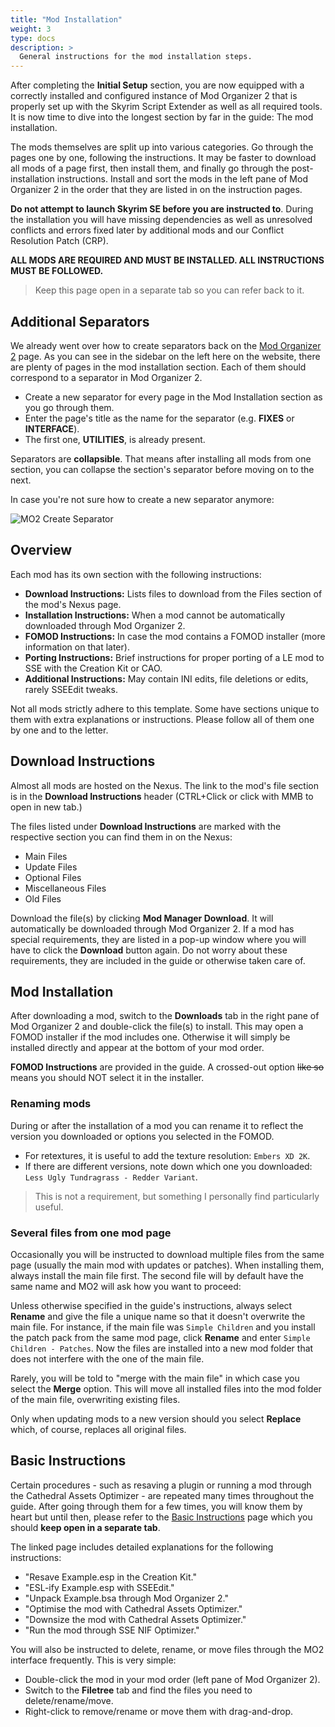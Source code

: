 ```yaml
---
title: "Mod Installation"
weight: 3
type: docs
description: >
  General instructions for the mod installation steps.
---
```


After completing the **Initial Setup** section, you are now equipped with a correctly installed and configured instance of Mod Organizer 2 that is properly set up with the Skyrim Script Extender as well as all required tools. It is now time to dive into the longest section by far in the guide: The mod installation.

The mods themselves are split up into various categories. Go through the pages one by one, following the instructions. It may be faster to download all mods of a page first, then install them, and finally go through the post-installation instructions. Install  and sort the mods in the left pane of Mod Organizer 2 in the order that they are listed in on the instruction pages.

**Do not attempt to launch Skyrim SE before you are instructed to**. During the installation you will have missing dependencies as well as unresolved conflicts and errors fixed later by additional mods and our Conflict Resolution Patch (CRP).

**ALL MODS ARE REQUIRED AND MUST BE INSTALLED. ALL INSTRUCTIONS MUST BE FOLLOWED.**

> Keep this page open in a separate tab so you can refer back to it.

## Additional Separators

We already went over how to create separators back on the [Mod Organizer 2](/tpf/initial-setup/mod-organizer-2/) page. As you can see in the sidebar on the left here on the website, there are plenty of pages in the mod installation section. Each of them should correspond to a separator in Mod Organizer 2.

- Create a new separator for every page in the Mod Installation section as you go through them.
- Enter the page's title as the name for the separator (e.g. **FIXES** or **INTERFACE**).
- The first one, **UTILITIES**, is already present.

Separators are **collapsible**. That means after installing all mods from one section, you can collapse the section's separator before moving on to the next.

In case you're not sure how to create a new separator anymore:

![MO2 Create Separator](/Pictures/tpf/initial-setup/mo2-create-separator.png)

## Overview

Each mod has its own section with the following instructions:

- **Download Instructions:** Lists files to download from the Files section of the mod's Nexus page.
- **Installation Instructions:** When a mod cannot be automatically downloaded through Mod Organizer 2.
- **FOMOD Instructions:** In case the mod contains a FOMOD installer (more information on that later).
- **Porting Instructions:** Brief instructions for proper porting of a LE mod to SSE with the Creation Kit or CAO.
- **Additional Instructions:** May contain INI edits, file deletions or edits, rarely SSEEdit tweaks.

Not all mods strictly adhere to this template. Some have sections unique to them with extra explanations or instructions. Please follow all of them one by one and to the letter.

## Download Instructions

Almost all mods are hosted on the Nexus. The link to the mod's file section is in the **Download Instructions** header (CTRL+Click or click with MMB to open in new tab.)

The files listed under **Download Instructions** are marked with the respective section you can find them in on the Nexus:

- Main Files
- Update Files
- Optional Files
- Miscellaneous Files
- Old Files

Download the file(s) by clicking **Mod Manager Download**. It will automatically be downloaded through Mod Organizer 2. If a mod has special requirements, they are listed in a pop-up window where you will have to click the **Download** button again. Do not worry about these requirements, they are included in the guide or otherwise taken care of.

## Mod Installation

After downloading a mod, switch to the **Downloads** tab in the right pane of Mod Organizer 2 and double-click the file(s) to install. This may open a FOMOD installer if the mod includes one. Otherwise it will simply be installed directly and appear at the bottom of your mod order.

**FOMOD Instructions** are provided in the guide. A crossed-out option ~~like so~~ means you should NOT select it in the installer.

### Renaming mods

During or after the installation of a mod you can rename it to reflect the version you downloaded or options you selected in the FOMOD.

- For retextures, it is useful to add the texture resolution: `Embers XD 2K`.
- If there are different versions, note down which one you downloaded: `Less Ugly Tundragrass - Redder Variant`.

> This is not a requirement, but something I personally find particularly useful.

### Several files from one mod page

Occasionally you will be instructed to download multiple files from the same page (usually the main mod with updates or patches). When installing them, always install the main file first. The second file will by default have the same name and MO2 will ask how you want to proceed:

Unless otherwise specified in the guide's instructions, always select **Rename** and give the file a unique name so that it doesn't overwrite the main file. For instance, if the main file was `Simple Children` and you install the patch pack from the same mod page, click **Rename** and enter `Simple Children - Patches`. Now the files are installed into a new mod folder that does not interfere with the one of the main file.

Rarely, you will be told to "merge with the main file" in which case you select the **Merge** option. This will move all installed files into the mod folder of the main file, overwriting existing files.

Only when updating mods to a new version should you select **Replace** which, of course, replaces all original files.

## Basic Instructions

Certain procedures - such as resaving a plugin or running a mod through the Cathedral Assets Optimizer - are repeated many times throughout the guide. After going through them for a few times, you will know them by heart but until then, please refer to the [Basic Instructions](/tpf/guide-resources/basic-instructions/) page which you should **keep open in a separate tab**.

The linked page includes detailed explanations for the following instructions:

- "Resave Example.esp in the Creation Kit."
- "ESL-ify Example.esp with SSEEdit."
- "Unpack Example.bsa through Mod Organizer 2."
- "Optimise the mod with Cathedral Assets Optimizer."
- "Downsize the mod with Cathedral Assets Optimizer."
- "Run the mod through SSE NIF Optimizer."

You will also be instructed to delete, rename, or move files through the MO2 interface frequently. This is very simple:

- Double-click the mod in your mod order (left pane of Mod Organizer 2).
- Switch to the **Filetree** tab and find the files you need to delete/rename/move.
- Right-click to remove/rename or move them with drag-and-drop.